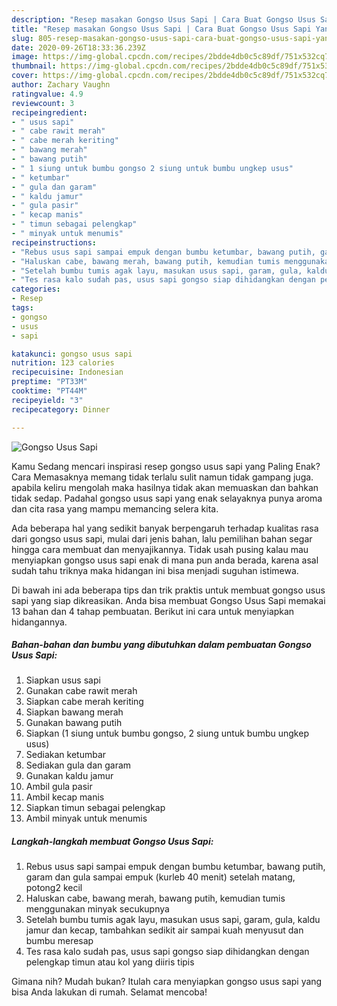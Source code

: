 ```yaml
---
description: "Resep masakan Gongso Usus Sapi | Cara Buat Gongso Usus Sapi Yang Enak dan Simpel"
title: "Resep masakan Gongso Usus Sapi | Cara Buat Gongso Usus Sapi Yang Enak dan Simpel"
slug: 805-resep-masakan-gongso-usus-sapi-cara-buat-gongso-usus-sapi-yang-enak-dan-simpel
date: 2020-09-26T18:33:36.239Z
image: https://img-global.cpcdn.com/recipes/2bdde4db0c5c89df/751x532cq70/gongso-usus-sapi-foto-resep-utama.jpg
thumbnail: https://img-global.cpcdn.com/recipes/2bdde4db0c5c89df/751x532cq70/gongso-usus-sapi-foto-resep-utama.jpg
cover: https://img-global.cpcdn.com/recipes/2bdde4db0c5c89df/751x532cq70/gongso-usus-sapi-foto-resep-utama.jpg
author: Zachary Vaughn
ratingvalue: 4.9
reviewcount: 3
recipeingredient:
- " usus sapi"
- " cabe rawit merah"
- " cabe merah keriting"
- " bawang merah"
- " bawang putih"
- " 1 siung untuk bumbu gongso 2 siung untuk bumbu ungkep usus"
- " ketumbar"
- " gula dan garam"
- " kaldu jamur"
- " gula pasir"
- " kecap manis"
- " timun sebagai pelengkap"
- " minyak untuk menumis"
recipeinstructions:
- "Rebus usus sapi sampai empuk dengan bumbu ketumbar, bawang putih, garam dan gula sampai empuk (kurleb 40 menit) setelah matang, potong2 kecil"
- "Haluskan cabe, bawang merah, bawang putih, kemudian tumis menggunakan minyak secukupnya"
- "Setelah bumbu tumis agak layu, masukan usus sapi, garam, gula, kaldu jamur dan kecap, tambahkan sedikit air sampai kuah menyusut dan bumbu meresap"
- "Tes rasa kalo sudah pas, usus sapi gongso siap dihidangkan dengan pelengkap timun atau kol yang diiris tipis"
categories:
- Resep
tags:
- gongso
- usus
- sapi

katakunci: gongso usus sapi 
nutrition: 123 calories
recipecuisine: Indonesian
preptime: "PT33M"
cooktime: "PT44M"
recipeyield: "3"
recipecategory: Dinner

---
```



![Gongso Usus Sapi](https://img-global.cpcdn.com/recipes/2bdde4db0c5c89df/751x532cq70/gongso-usus-sapi-foto-resep-utama.jpg)

Kamu Sedang mencari inspirasi resep gongso usus sapi yang Paling Enak? Cara Memasaknya memang tidak terlalu sulit namun tidak gampang juga. apabila keliru mengolah maka hasilnya tidak akan memuaskan dan bahkan tidak sedap. Padahal gongso usus sapi yang enak selayaknya punya aroma dan cita rasa yang mampu memancing selera kita.



Ada beberapa hal yang sedikit banyak berpengaruh terhadap kualitas rasa dari gongso usus sapi, mulai dari jenis bahan, lalu pemilihan bahan segar hingga cara membuat dan menyajikannya. Tidak usah pusing kalau mau menyiapkan gongso usus sapi enak di mana pun anda berada, karena asal sudah tahu triknya maka hidangan ini bisa menjadi suguhan istimewa.


Di bawah ini ada beberapa tips dan trik praktis untuk membuat gongso usus sapi yang siap dikreasikan. Anda bisa membuat Gongso Usus Sapi memakai 13 bahan dan 4 tahap pembuatan. Berikut ini cara untuk menyiapkan hidangannya.

<!--inarticleads1-->

##### Bahan-bahan dan bumbu yang dibutuhkan dalam pembuatan Gongso Usus Sapi:

1. Siapkan  usus sapi
1. Gunakan  cabe rawit merah
1. Siapkan  cabe merah keriting
1. Siapkan  bawang merah
1. Gunakan  bawang putih
1. Siapkan  (1 siung untuk bumbu gongso, 2 siung untuk bumbu ungkep usus)
1. Sediakan  ketumbar
1. Sediakan  gula dan garam
1. Gunakan  kaldu jamur
1. Ambil  gula pasir
1. Ambil  kecap manis
1. Siapkan  timun sebagai pelengkap
1. Ambil  minyak untuk menumis




<!--inarticleads2-->

##### Langkah-langkah membuat Gongso Usus Sapi:

1. Rebus usus sapi sampai empuk dengan bumbu ketumbar, bawang putih, garam dan gula sampai empuk (kurleb 40 menit) setelah matang, potong2 kecil
1. Haluskan cabe, bawang merah, bawang putih, kemudian tumis menggunakan minyak secukupnya
1. Setelah bumbu tumis agak layu, masukan usus sapi, garam, gula, kaldu jamur dan kecap, tambahkan sedikit air sampai kuah menyusut dan bumbu meresap
1. Tes rasa kalo sudah pas, usus sapi gongso siap dihidangkan dengan pelengkap timun atau kol yang diiris tipis




Gimana nih? Mudah bukan? Itulah cara menyiapkan gongso usus sapi yang bisa Anda lakukan di rumah. Selamat mencoba!
